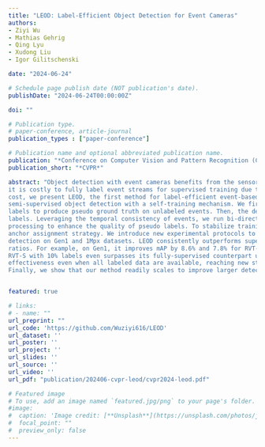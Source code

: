 ```yaml
---
title: "LEOD: Label-Efficient Object Detection for Event Cameras"
authors:
- Ziyi Wu
- Mathias Gehrig
- Qing Lyu
- Xudong Liu
- Igor Gilitschenski

date: "2024-06-24"

# Schedule page publish date (NOT publication's date).
publishDate: "2024-06-24T00:00:00Z"

doi: ""

# Publication type.
# paper-conference, article-journal
publication_types : ["paper-conference"]

# Publication name and optional abbreviated publication name.
publication: "*Conference on Computer Vision and Pattern Recognition (CVPR)*"
publication_short: "*CVPR*"

abstract: "Object detection with event cameras benefits from the sensor’s low latency and high dynamic range. However, 
it is costly to fully label event streams for supervised training due to their high temporal resolution. To reduce this
cost, we present LEOD, the first method for label-efficient event-based detection. Our approach unifies weakly- and
semi-supervised object detection with a self-training mechanism. We first utilize a detector pre-trained on limited 
labels to produce pseudo ground truth on unlabeled events. Then, the detector is re-trained with both real and generated
labels. Leveraging the temporal consistency of events, we run bi-directional inference and apply tracking-based post-
processing to enhance the quality of pseudo labels. To stabilize training against label noise, we further design a soft
anchor assignment strategy. We introduce new experimental protocols to evaluate the task of label-efficient event-based
detection on Gen1 and 1Mpx datasets. LEOD consistently outperforms supervised baselines across various labeling
ratios. For example, on Gen1, it improves mAP by 8.6% and 7.8% for RVT-S trained with 1% and 2% labels. On 1Mpx,
RVT-S with 10% labels even surpasses its fully-supervised counterpart using 100% labels. LEOD maintains its 
effectiveness even when all labeled data are available, reaching new state-of-the-art results. 
Finally, we show that our method readily scales to improve larger detectors as well."


featured: true

# links:
# - name: ""
url_preprint: ""
url_code: 'https://github.com/Wuziyi616/LEOD'
url_dataset: ''
url_poster: ''
url_project: ''
url_slides: ''
url_source: ''
url_video: ''
url_pdf: "publication/202406-cvpr-leod/cvpr2024-leod.pdf"

# Featured image
# To use, add an image named `featured.jpg/png` to your page's folder. 
#image:
#  caption: 'Image credit: [**Unsplash**](https://unsplash.com/photos/jdD8gXaTZsc)'
#  focal_point: ""
#  preview_only: false
---
```


